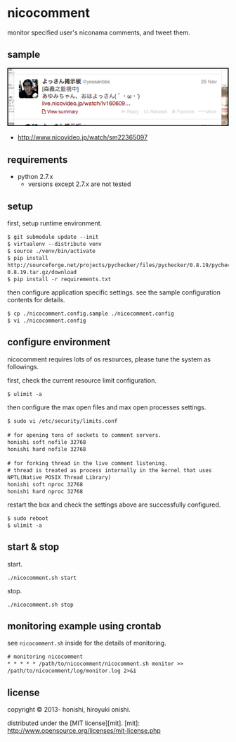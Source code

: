 nicocomment
==
monitor specified user's niconama comments, and tweet them.

sample
-------------
![sample](./sample/screenshot.png)
- http://www.nicovideo.jp/watch/sm22365097

requirements
--
- python 2.7.x
    - versions except 2.7.x are not tested

setup
--
first, setup runtime environment.
````
$ git submodule update --init
$ virtualenv --distribute venv
$ source ./venv/bin/activate
$ pip install http://sourceforge.net/projects/pychecker/files/pychecker/0.8.19/pychecker-0.8.19.tar.gz/download
$ pip install -r requirements.txt
````

then configure application specific settings. see the sample configuration contents for details.
````
$ cp ./nicocomment.config.sample ./nicocomment.config
$ vi ./nicocomment.config
````

configure environment
--
nicocomment requires lots of os resources, please tune the system as followings.

first, check the current resource limit configuration.
````
$ ulimit -a
````

then configure the max open files and max open processes settings.
````
$ sudo vi /etc/security/limits.conf

# for opening tons of sockets to comment servers.
honishi soft nofile 32768
honishi hard nofile 32768

# for forking thread in the live comment listening.
# thread is treated as process internally in the kernel that uses NPTL(Native POSIX Thread Library)
honishi soft nproc 32768
honishi hard nproc 32768
````

restart the box and check the settings above are successfully configured.
````
$ sudo reboot
$ ulimit -a
````

start & stop
--
start.
````
./nicocomment.sh start
````
stop.
````
./nicocomment.sh stop
````

monitoring example using crontab
--
see `nicocomment.sh` inside for the details of monitoring.

	# monitoring nicocomment
	* * * * * /path/to/nicocomment/nicocomment.sh monitor >> /path/to/nicocomment/log/monitor.log 2>&1

license
--
copyright &copy; 2013- honishi, hiroyuki onishi.

distributed under the [MIT license][mit].
[mit]: http://www.opensource.org/licenses/mit-license.php
